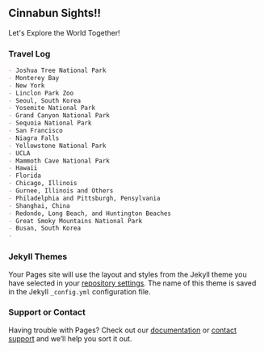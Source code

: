 ## Cinnabun Sights!!

Let's Explore the World Together!

### Travel Log

```markdown
- Joshua Tree National Park
- Monterey Bay
- New York
- Linclon Park Zoo
- Seoul, South Korea
- Yosemite National Park
- Grand Canyon National Park
- Sequoia National Park
- San Francisco
- Niagra Falls
- Yellowstone National Park
- UCLA
- Mammoth Cave National Park
- Hawaii
- Florida
- Chicago, Illinois
- Gurnee, Illinois and Others
- Philadelphia and Pittsburgh, Pensylvania
- Shanghai, China
- Redondo, Long Beach, and Huntington Beaches
- Great Smoky Mountains National Park
- Busan, South Korea
- 
```

### Jekyll Themes

Your Pages site will use the layout and styles from the Jekyll theme you have selected in your [repository settings](https://github.com/bajilliam23/Cinnabun-Sights/settings/pages). The name of this theme is saved in the Jekyll `_config.yml` configuration file.

### Support or Contact

Having trouble with Pages? Check out our [documentation](https://docs.github.com/categories/github-pages-basics/) or [contact support](https://support.github.com/contact) and we’ll help you sort it out.

